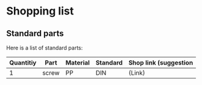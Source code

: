 # Shopping list

## Standard parts

Here is a list of standard parts:

| Quantitiy | Part  | Material | Standard| Shop link (suggestion |
|-----------|-------|----------|---------|-----------------------|
| 1         | screw | PP       | DIN     | (Link)                |
